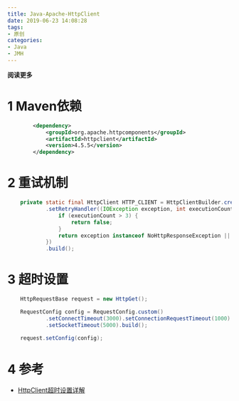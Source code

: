 ```yaml
---
title: Java-Apache-HttpClient
date: 2019-06-23 14:08:28
tags: 
- 原创
categories: 
- Java
- JMH
---
```


__阅读更多__

<!--more-->

# 1 Maven依赖

```xml
        <dependency>
            <groupId>org.apache.httpcomponents</groupId>
            <artifactId>httpclient</artifactId>
            <version>4.5.5</version>
        </dependency>
```

# 2 重试机制

```Java
    private static final HttpClient HTTP_CLIENT = HttpClientBuilder.create()
            .setRetryHandler((IOException exception, int executionCount, HttpContext context) -> {
                if (executionCount > 3) {
                    return false;
                }
                return exception instanceof NoHttpResponseException || exception instanceof ConnectTimeoutException;
            })
            .build();

```

# 3 超时设置

```Java
    HttpRequestBase request = new HttpGet();

    RequestConfig config = RequestConfig.custom()
            .setConnectTimeout(3000).setConnectionRequestTimeout(1000)
            .setSocketTimeout(5000).build();
    
    request.setConfig(config);
```

# 4 参考

* [HttpClient超时设置详解](https://blog.csdn.net/u011191463/article/details/78664896)

